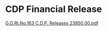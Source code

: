 # CDP Financial Release

[G.O.Rt.No.163 C.D.P. Releases 23850.00.pdf](../files/c5cb74f0-c2d3-4b8c-b760-cbd26e2d7f30.pdf)